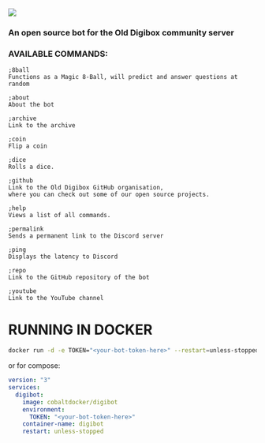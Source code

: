 
# ![](https://media.discordapp.net/attachments/709165954931621929/802657285339086858/OldDigibot_Logo.png)

### An open source bot for the Old Digibox community server
  

### AVAILABLE COMMANDS:
```
;8ball
Functions as a Magic 8-Ball, will predict and answer questions at random

;about
About the bot

;archive
Link to the archive

;coin
Flip a coin

;dice
Rolls a dice.

;github
Link to the Old Digibox GitHub organisation,
where you can check out some of our open source projects.

;help
Views a list of all commands.

;permalink
Sends a permanent link to the Discord server

;ping
Displays the latency to Discord

;repo
Link to the GitHub repository of the bot

;youtube
Link to the YouTube channel
```

# RUNNING IN DOCKER

```bash
docker run -d -e TOKEN="<your-bot-token-here>" --restart=unless-stopped cobaltdocker/digibot
```
or for compose:
```yml
version: "3"
services:
  digibot:
    image: cobaltdocker/digibot
    environment:
      TOKEN: "<your-bot-token-here>"
    container-name: digibot
    restart: unless-stopped
```
